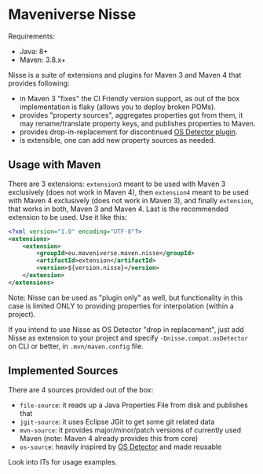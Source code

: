 # Maveniverse Nisse

Requirements:
* Java: 8+
* Maven: 3.8.x+

Nisse is a suite of extensions and plugins for Maven 3 and Maven 4 that provides following:
* in Maven 3 "fixes" the CI Friendly version support, as out of the box implementation is flaky (allows you to deploy broken POMs).
* provides "property sources", aggregates properties got from them, it may rename/translate property keys, and publishes properties to Maven.
* provides drop-in-replacement for discontinued [OS Detector plugin](https://github.com/trustin/os-maven-plugin).
* is extensible, one can add new property sources as needed.

## Usage with Maven

There are 3 extensions: `extension3` meant to be used with Maven 3 exclusively (does not work in Maven 4), then
`extension4` meant to be used with Maven 4 exclusively (does not work in Maven 3), and finally `extension`, that
works in both, Maven 3 and Maven 4. Last is the recommended extension to be used. Use it like this:

```xml
<?xml version="1.0" encoding="UTF-8"?>
<extensions>
    <extension>
        <groupId>eu.maveniverse.maven.nisse</groupId>
        <artifactId>extension</artifactId>
        <version>${version.nisse}</version>
    </extension>
</extensions>
```

Note: Nisse can be used as "plugin only" as well, but functionality in this case is limited ONLY to providing 
properties for interpolation (within a project).

If you intend to use Nisse as OS Detector "drop in replacement", just add Nisse as extension to your project and
specify `-Dnisse.compat.osDetector` on CLI or better, in `.mvn/maven.config` file.

## Implemented Sources

There are 4 sources provided out of the box:
* `file-source`: it reads up a Java Properties File from disk and publishes that
* `jgit-source`: it uses Eclipse JGit to get some git related data
* `mvn-source`: it provides major/minor/patch versions of currently used Maven (note: Maven 4 already provides this from core)
* `os-source`: heavily inspired by [OS Detector](https://github.com/trustin/os-maven-plugin) and made reusable

Look into ITs for usage examples.
